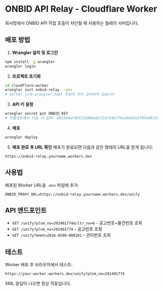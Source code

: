 # ONBID API Relay - Cloudflare Worker

회사망에서 ONBID API 직접 호출이 차단될 때 사용하는 릴레이 서버입니다.

## 배포 방법

1. **Wrangler 설치 및 로그인**
```bash
npm install -g wrangler
wrangler login
```

2. **프로젝트 초기화**
```bash
cd cloudflare-worker
wrangler init onbid-relay --yes
# worker.js와 wrangler.toml 파일이 이미 준비되어 있습니다
```

3. **API 키 설정**
```bash
wrangler secret put ONBID_KEY
# 프롬프트에서 다음 키 입력: 803384ef46f232804e8172a734b774a10eb5a3f854d91d1ce3ba38960bb1cee4
```

4. **배포**
```bash
wrangler deploy
```

5. **배포 완료 후 URL 확인**
배포가 완료되면 다음과 같은 형태의 URL을 받게 됩니다:
```
https://onbid-relay.yourname.workers.dev
```

## 사용법

배포된 Worker URL을 `.env` 파일에 추가:
```
ONBID_PROXY_URL=https://onbid-relay.yourname.workers.dev/unify
```

## API 엔드포인트

- `GET /unify?plnm_no=202401774&cltr_no=6` - 공고번호+물건번호 조회
- `GET /unify?plnm_no=202401774` - 공고번호 조회  
- `GET /unify?mnmt=2016-0500-000201` - 관리번호 조회

## 테스트

Worker 배포 후 브라우저에서 테스트:
```
https://your-worker.workers.dev/unify?plnm_no=202401774
```

XML 응답이 나오면 정상 작동입니다.
